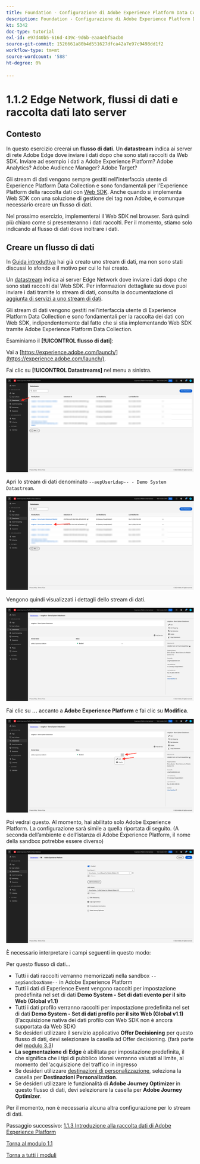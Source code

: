 ```yaml
---
title: Foundation - Configurazione di Adobe Experience Platform Data Collection e dell’estensione Web SDK - Edge Network, flussi di dati e raccolta dati lato server
description: Foundation - Configurazione di Adobe Experience Platform Data Collection e dell’estensione Web SDK - Edge Network, flussi di dati e raccolta dati lato server
kt: 5342
doc-type: tutorial
exl-id: e97d40b5-616d-439c-9d6b-eaa4ebf5acb0
source-git-commit: 1526661a80b4d551627dfca42a7e97c9498dd1f2
workflow-type: tm+mt
source-wordcount: '588'
ht-degree: 0%

---
```


# 1.1.2 Edge Network, flussi di dati e raccolta dati lato server

## Contesto

In questo esercizio creerai un **flusso di dati**. Un **datastream** indica ai server di rete Adobe Edge dove inviare i dati dopo che sono stati raccolti da Web SDK. Inviare ad esempio i dati a Adobe Experience Platform? Adobe Analytics? Adobe Audience Manager? Adobe Target?

Gli stream di dati vengono sempre gestiti nell&#39;interfaccia utente di Experience Platform Data Collection e sono fondamentali per l&#39;Experience Platform della raccolta dati con [Web SDK](https://experienceleague.adobe.com/en/docs/experience-platform/web-sdk/home). Anche quando si implementa Web SDK con una soluzione di gestione dei tag non Adobe, è comunque necessario creare un flusso di dati.

Nel prossimo esercizio, implementerai il Web SDK nel browser. Sarà quindi più chiaro come si presenteranno i dati raccolti. Per il momento, stiamo solo indicando al flusso di dati dove inoltrare i dati.

## Creare un flusso di dati

In [Guida introduttiva](./../../../modules/gettingstarted/gettingstarted/ex2.md) hai già creato uno stream di dati, ma non sono stati discussi lo sfondo e il motivo per cui lo hai creato.

Un [datastream](https://experienceleague.adobe.com/en/docs/experience-platform/datastreams/overview) indica ai server Edge Network dove inviare i dati dopo che sono stati raccolti dal Web SDK. Per informazioni dettagliate su dove puoi inviare i dati tramite lo stream di dati, consulta la documentazione di [aggiunta di servizi a uno stream di dati](https://experienceleague.adobe.com/en/docs/experience-platform/datastreams/configure#add-services).

Gli stream di dati vengono gestiti nell’interfaccia utente di Experience Platform Data Collection e sono fondamentali per la raccolta dei dati con Web SDK, indipendentemente dal fatto che si stia implementando Web SDK tramite Adobe Experience Platform Data Collection.

Esaminiamo il **[!UICONTROL flusso di dati]**:

Vai a [https://experience.adobe.com/launch/](https://experience.adobe.com/launch/).

Fai clic su **[!UICONTROL Datastreams]** nel menu a sinistra.

![Fai clic sull&#39;icona dello stream di dati nell&#39;area di navigazione a sinistra](./images/edgeconfig1.png)

Apri lo stream di dati denominato `--aepUserLdap-- - Demo System Datastream`.

![Denomina lo stream di dati e salva](./images/edgeconfig2.png)

Vengono quindi visualizzati i dettagli dello stream di dati.

![Denomina lo stream di dati e salva](./images/edgecfg1.png)

Fai clic su **...** accanto a **Adobe Experience Platform** e fai clic su **Modifica**.

![Denomina lo stream di dati e salva](./images/edgecfg1a.png)

Poi vedrai questo. Al momento, hai abilitato solo Adobe Experience Platform. La configurazione sarà simile a quella riportata di seguito. (A seconda dell’ambiente e dell’istanza di Adobe Experience Platform, il nome della sandbox potrebbe essere diverso)

![Denomina lo stream di dati e salva](./images/edgecfg2.png)

È necessario interpretare i campi seguenti in questo modo:

Per questo flusso di dati...

- Tutti i dati raccolti verranno memorizzati nella sandbox `--aepSandboxName--` in Adobe Experience Platform
- Tutti i dati di Experience Event vengono raccolti per impostazione predefinita nel set di dati **Demo System - Set di dati evento per il sito Web (Global v1.1)**
- Tutti i dati profilo verranno raccolti per impostazione predefinita nel set di dati **Demo System - Set di dati profilo per il sito Web (Global v1.1)** (l&#39;acquisizione nativa dei dati profilo con Web SDK non è ancora supportata da Web SDK)
- Se desideri utilizzare il servizio applicativo **Offer Decisioning** per questo flusso di dati, devi selezionare la casella ad Offer decisioning. (farà parte del [modulo 3.3](./../../../modules/ajo-b2c/module3.3/offer-decisioning.md))
- **La segmentazione di Edge** è abilitata per impostazione predefinita, il che significa che i tipi di pubblico idonei verranno valutati al limite, al momento dell&#39;acquisizione del traffico in ingresso
- Se desideri utilizzare [destinazioni di personalizzazione](https://experienceleague.adobe.com/en/docs/experience-platform/destinations/catalog/personalization/overview), seleziona la casella per **Destinazioni Personalization**.
- Se desideri utilizzare le funzionalità di **Adobe Journey Optimizer** in questo flusso di dati, devi selezionare la casella per **Adobe Journey Optimizer**.


Per il momento, non è necessaria alcuna altra configurazione per lo stream di dati.

Passaggio successivo: [1.1.3 Introduzione alla raccolta dati di Adobe Experience Platform](./ex3.md)

[Torna al modulo 1.1](./data-ingestion-launch-web-sdk.md)

[Torna a tutti i moduli](./../../../overview.md)
